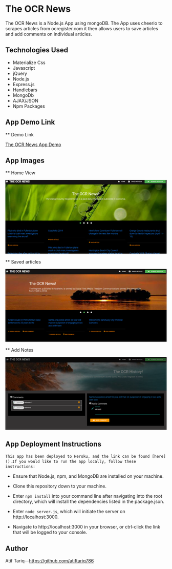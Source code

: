 # The OCR News
The OCR News is a Node.js App using mongoDB. The App uses cheerio to scrapes articles from ocregister.com it then allows users to save articles and add comments on individual articles. 


##  Technologies Used

*   Materialize Css
*   Javascript
*   jQuery
*   Node.js
*   Express.js
*   Handlebars
*   MongoDb
*   AJAX/JSON
*   Npm Packages 

##  App Demo Link

**  Demo Link

[The OCR News App Demo]()

##  App Images

**  Home View

![alt text](https://github.com/atiftariq786/Mongo-Scraper/blob/master/public/images/Home.png?raw=true "App home view")

**  Saved articles

![alt text](https://github.com/atiftariq786/Mongo-Scraper/blob/master/public/images/savedarticles.png?raw=true "App saved articles")

**  Add Notes

![alt text](https://github.com/atiftariq786/Mongo-Scraper/blob/master/public/images/Addnotes.png?raw=true "Add notes")

##  App Deployment Instructions
    This app has been deployed to Heroku, and the link can be found [here]().If you would like to run the app locally, follow these instructions: 

*  Ensure that Node.js, npm, and MongoDB are installed on your machine. 

*   Clone this repository down to your machine.
   
*   Enter `npm install` into your command line after navigating into the root directory, which will      install the dependencies listed in the package.json.
   
*   Enter `node server.js`, which will initiate the server on http://localhost:3000.
   
*   Navigate to http://localhost:3000 in your browser, or ctrl-click the link that will be logged       to your console. 


##  Author 

   Atif Tariq—https://github.com/atiftariq786